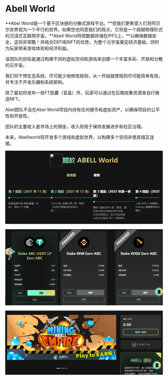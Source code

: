 # Abell World

**Abel World是一个基于区块链的分散式游戏平台。**但我们更希望人们将阿贝尔世界视为一个平行的世界。如果您也同意我们的观点，它将是一个超越物理形式的沉浸式互联网宇宙。**Abell World将把数据存储在IPFS上，**以确保数据安全，这将非常酷！并结合DEFI和NFT的优势，为整个元宇宙奠定经济基础，同时为玩家带来游戏体验和经济利益。

该团队的目标是通过构建不同的虚拟空间和游戏来创建一个丰富多彩、开放和分散的元宇宙。

我们将干预生态系统，尽可能少地修改规则，从一开始就使规则尽可能简单有效，并专注于开发乐趣和系统架构。

除了最初将发布一些FT胶囊（盲盒）外，玩家可以通过在后期收集资源来自行铸造NFT。

Abel团队不会在Abel World项目内持有任何硬币和虚拟资产，以确保项目的公平性和开放性。

团队的主要收入是市场上的佣金，收入将用于保持发展进步和社区治理。

未来，Abellworld将开发多个游戏和虚拟世界，以构建多个空间并使其相互连接。

![image-20220802110412020](image-20220802110412020.png)

![image-20220802110807099](image-20220802110807099.png)

![image-20220802110948419](image-20220802110948419.png)
